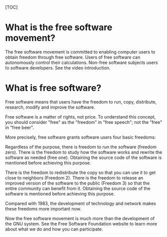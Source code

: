 [TOC]

# What is the free software movement?

The free software movement is committed to enabling computer users to obtain freedom through free software. Users of free software can autonomously control their calculations. Non-free software subjects users to software developers. See the video introduction.

# What is free software?

Free software means that users have the freedom to run, copy, distribute, research, modify and improve the software.

Free software is a matter of rights, not price. To understand this concept, you should consider "free" as the "freedom" in "free speech"; not the "free" in "free beer".

More precisely, free software grants software users four basic freedoms:

Regardless of the purpose, there is freedom to run the software (freedom zero). There is the freedom to study how the software works and rewrite the software as needed (free one). Obtaining the source code of the software is mentioned before achieving this purpose.

There is the freedom to redistribute the copy so that you can use it to get close to neighbors (Freedom 2). There is the freedom to release an improved version of the software to the public (Freedom 3) so that the entire community can benefit from it. Obtaining the source code of the software is mentioned before achieving this purpose.

Compared with 1983, the development of technology and network makes these freedoms more important now.

Now the free software movement is much more than the development of the GNU system. See the Free Software Foundation website to learn more about what we do and how you can participate.
